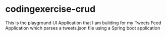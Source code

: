 # codingexercise-crud
This is the playground UI Application that I am building for my Tweets Feed Application which parses a tweets.json file using a Spring boot application
